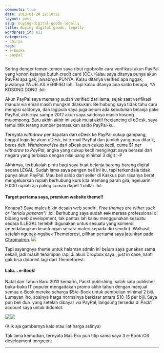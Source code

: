 ```yaml
---
comments: true
date: 2013-01-24 22:10:51
layout: post
slug: buying-digital-goods-legally
title: Buying digital goods, legally
wordpress_id: 611
categories:
- Chirps
tags:
- e-books
- paypal
---
```


Sering denger temen-temen saya ribut ngobrolin cara verifikasi akun PayPal yang konon katanya butuh credit card (CC). Kalau saya ditanya punya akun PayPal apa gak, jawabnya PUNYA. Kalau ditanya verified apa nggak, jawabnya YA JELAS VERIFIED lah. Tapi kalau ditanya ada saldo berapa, YA KOSONG DONG :lol:

<!-- more -->

Akun PayPal saya memang sudah verified dari lama, sejak saat verifikasi manual via email masih mungkin dilakukan. Berhubung saya tidak tahu cara mengisi saldonya, dan lagipula saya juga belum ada kebutuhan belanja pake PayPal, akhirnya sampe 2012 akun saya saldonya masih kosong melompong. [Baru akhir-akhir ini sejak mulai aktif freelancing di oDesk](https://www.odesk.com/o/profiles/users/_~0111b28565c663070e/), saya temui titik terang sumber pemasukan saldo PayPal-ku.

Ternyata _withdraw_ pendapatan dari oDesk ke PayPal cukup gampang, tinggal login ke akun oDesk, isi e-mail PayPal dan jumlah yang mau ditarik, beres deh. _Withdrawal fee_ dari oDesk pun cukup kecil, cuma $1 _per withdraw to PayPal_, angka yang cukup kecil mengingat saya berasal dari negara yang terbiasa dengan nilai uang minimal 3 digit :-P

Akhirnya, terbukalah pintu bagi saya buat belanja barang-barang digital secara LEGAL. Sudah lama saya pengen beli ini itu, tapi terkendala tidak punya akun PayPal. Mau beli saldo dari seller di Kaskus pun rasanya berat mengeluarkan rupiah berhubung kurs kita memang parah gila, ngeluarin 9.000 rupiah aja paling cuman dapet 1 dollar :lol:


#### Target pertama saya, premium website theme!!


Kenapa? Saya males bikin desain web sendiri. _Free themes are either suck or "terlalu pasaran"!_ :lol: Berhubung saya sudah <del>sok</del> merasa professional di bidang web development, tak pantas lah kalau menggunakan sesuatu secara ILLEGAL terlebih digunakan untuk sesuatu yang komersil (mendatangkan keuntungan secara materi kepada diri sendiri). Walhasil, setelah ngubek-ngubek Themeforest, pilihan pertama saya jatuhkan pada [Chromatron](http://themeforest.net/item/chromatron-html5-admin-backend/234784). [![](http://1.s3.envato.com/files/43443059/_Screens/01_featured_image.__large_preview.png)](http://themeforest.net/item/chromatron-html5-admin-backend/234784)

Tapi sayangnya theme untuk halaman admin ini belum saya gunakan sama sekali, jadi masih tersimpan rapi di akun Dropbox saya _just in case_nanti gak bisa didonlot lagi dari Themeforest.


#### Lalu... e-Book!


Natal dan Tahun Baru 2013 kemarin, Packt publishing, salah satu publisher buku-buku IT populer mengadakan promo akhir tahun dengan menjual semua e-Book mereka seharga $5/e-Book untuk pembelian minimal 2 biji. Lumayan lho, soalnya harga normalnya berkisar antara $10-15 per biji. Saya pun beli dua  yang setelah dibayar via PayPal, langsung tersedia di Packt account saya untuk didonlot.

[![](http://dgdsbygo8mp3h.cloudfront.net/sites/default/files/imagecache/productview_larger/7188OS_Node%20Cookbookcov.jpg)](http://www.packtpub.com/node-to-guide-in-the-art-of-asynchronous-server-side-javascript-cookbook/book)[![](http://dgdsbygo8mp3h.cloudfront.net/sites/default/files/imagecache/productview_larger/7683OS_WordPress%20Plugin%20Development%20Cookbook_frontcover.jpg)](http://www.packtpub.com/wordpress-plugin-development-cookbook/book)

(Klik aja gambarnya kalo mau liat harga aslinya)

Tak lama kemudian, ternyata Mas Eko pun titip sama saya 3 e-Book iOS development :mrgreen:

---
